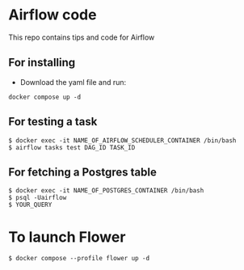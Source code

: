 # Airflow code
This repo contains tips and code for Airflow

## For installing
- Download the yaml file and run:
``` 
docker compose up -d
```

## For testing a task
```
$ docker exec -it NAME_OF_AIRFLOW_SCHEDULER_CONTAINER /bin/bash
$ airflow tasks test DAG_ID TASK_ID
```

## For fetching a Postgres table
```
$ docker exec -it NAME_OF_POSTGRES_CONTAINER /bin/bash
$ psql -Uairflow
$ YOUR_QUERY
```
# To launch Flower
```
$ docker compose --profile flower up -d
```